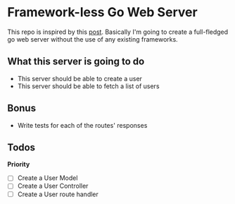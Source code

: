 # Framework-less Go Web Server

This repo is inspired by this [post](https://medium.com/code-zen/why-i-don-t-use-go-web-frameworks-1087e1facfa4). Basically I'm going to create a full-fledged go web server without the use of any existing frameworks.


## What this server is going to do

- This server should be able to create a user
- This server should be able to fetch a list of users

## Bonus

- Write tests for each of the routes' responses

## Todos

**Priority**

- [ ] Create a User Model
- [ ] Create a User Controller
- [ ] Create a User route handler
